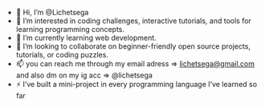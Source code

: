- 👋 Hi, I’m @Lichetsega
- 👀 I’m interested in coding challenges, interactive tutorials, and tools for learning programming concepts.
- 🌱 I’m currently learning web development.
- 💞️ I’m looking to collaborate on beginner-friendly open source projects, tutorials, or coding puzzles.
- 📫 you can reach me through my email adress => lichetsega@gmail.com and also dm on my ig acc => @lichetsega
- ⚡ I’ve built a mini-project in every programming language I’ve learned so far

<!---
Lichetsega/Lichetsega is a ✨ special ✨ repository because its `README.md` (this file) appears on your GitHub profile.
You can click the Preview link to take a look at your changes.
--->
